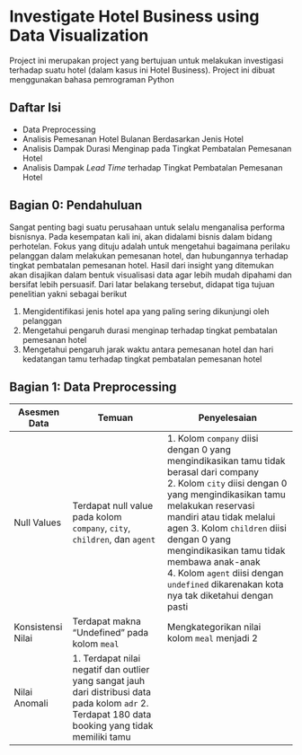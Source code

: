 # Investigate Hotel Business using Data Visualization
Project ini merupakan project yang bertujuan untuk melakukan investigasi terhadap suatu hotel (dalam kasus ini Hotel Business). Project ini dibuat menggunakan bahasa pemrograman Python

## Daftar Isi
- Data Preprocessing
- Analisis Pemesanan Hotel Bulanan Berdasarkan Jenis Hotel
- Analisis Dampak Durasi Menginap pada Tingkat Pembatalan Pemesanan Hotel
- Analisis Dampak _Lead Time_ terhadap Tingkat Pembatalan Pemesanan Hotel

## Bagian 0: Pendahuluan
Sangat penting bagi suatu perusahaan untuk selalu menganalisa performa bisnisnya. Pada kesempatan kali ini, akan didalami bisnis dalam bidang perhotelan. Fokus yang dituju adalah untuk mengetahui bagaimana perilaku pelanggan dalam melakukan pemesanan hotel, dan hubungannya terhadap tingkat pembatalan pemesanan hotel. Hasil dari insight yang ditemukan akan disajikan dalam bentuk visualisasi data agar lebih mudah dipahami dan bersifat lebih persuasif. Dari latar belakang tersebut, didapat tiga tujuan penelitian yakni sebagai berikut
1. Mengidentifikasi jenis hotel apa yang paling sering dikunjungi oleh pelanggan
2. Mengetahui pengaruh durasi menginap terhadap tingkat pembatalan pemesanan hotel
3. Mengetahui pengaruh jarak waktu antara pemesanan hotel dan hari kedatangan tamu terhadap tingkat pembatalan pemesanan hotel

## Bagian 1: Data Preprocessing
|     Asesmen Data         |     Temuan                                                                                                                                         |     Penyelesaian                                                                                                                                                                                                                                                                                                                                                                               |
|--------------------------|----------------------------------------------------------------------------------------------------------------------------------------------------|------------------------------------------------------------------------------------------------------------------------------------------------------------------------------------------------------------------------------------------------------------------------------------------------------------------------------------------------------------------------------------------------|
|     Null Values          |     Terdapat   null value pada kolom     `company`, `city`, `children`,   dan `agent`                                                              | 1. Kolom `company` diisi dengan 0 yang mengindikasikan tamu tidak berasal dari company<br> 2. Kolom `city` diisi dengan 0 yang mengindikasikan tamu melakukan reservasi mandiri atau tidak melalui agen 3. Kolom `children` diisi dengan 0 yang mengindikasikan tamu tidak membawa anak-anak<br> 4. Kolom `agent` diisi dengan `undefined` dikarenakan kota nya tak diketahui dengan pasti |
|     Konsistensi Nilai    |     Terdapat makna “Undefined” pada kolom `meal`                                                                                                   | Mengkategorikan nilai kolom `meal` menjadi 2                                                                                                                                                                                                                                                                                                                                                   |
| Nilai Anomali            | 1. Terdapat nilai negatif dan outlier yang sangat jauh dari distribusi data pada kolom `adr` 2. Terdapat 180 data booking yang tidak memiliki tamu |                                                                                                                                                                                                                                                                                                                                                                                                |
